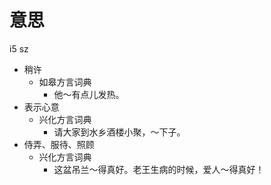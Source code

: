 # 意思
i5 sz
+ 稍许
  * 如皋方言词典
    - 他～有点儿发热。
+ 表示心意
  * 兴化方言词典
    - 请大家到水乡酒楼小聚，～下子。
+ 侍弄、服待、照顾
  * 兴化方言词典
    - 这盆吊兰～得真好。老王生病的时候，爱人～得真好！
